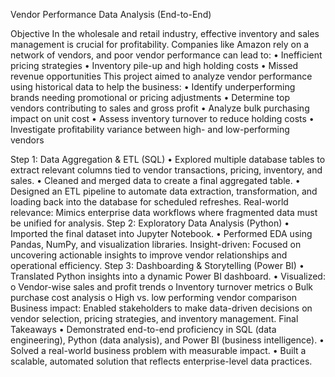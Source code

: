 Vendor Performance Data Analysis (End-to-End)

Objective
In the wholesale and retail industry, effective inventory and sales management is crucial for profitability. Companies like Amazon rely on a network of vendors, and poor vendor performance can lead to:
•	Inefficient pricing strategies
•	Inventory pile-up and high holding costs
•	Missed revenue opportunities
This project aimed to analyze vendor performance using historical data to help the business:
•	Identify underperforming brands needing promotional or pricing adjustments
•	Determine top vendors contributing to sales and gross profit
•	Analyze bulk purchasing impact on unit cost
•	Assess inventory turnover to reduce holding costs
•	Investigate profitability variance between high- and low-performing vendors

Step 1: Data Aggregation & ETL (SQL)
•	Explored multiple database tables to extract relevant columns tied to vendor transactions, pricing, inventory, and sales.
•	Cleaned and merged data to create a final aggregated table.
•	Designed an ETL pipeline to automate data extraction, transformation, and loading back into the database for scheduled refreshes.
 Real-world relevance: Mimics enterprise data workflows where fragmented data must be unified for analysis.
Step 2: Exploratory Data Analysis (Python)
•	Imported the final dataset into Jupyter Notebook.
•	Performed EDA using Pandas, NumPy, and visualization libraries.
 Insight-driven: Focused on uncovering actionable insights to improve vendor relationships and operational efficiency.
Step 3: Dashboarding & Storytelling (Power BI)
•	Translated Python insights into a dynamic Power BI dashboard.
•	Visualized:
o	Vendor-wise sales and profit trends
o	Inventory turnover metrics
o	Bulk purchase cost analysis
o	High vs. low performing vendor comparison
Business impact: Enabled stakeholders to make data-driven decisions on vendor selection, pricing strategies, and inventory management.
 Final Takeaways
•	Demonstrated end-to-end proficiency in SQL (data engineering), Python (data analysis), and Power BI (business intelligence).
•	Solved a real-world business problem with measurable impact.
•	Built a scalable, automated solution that reflects enterprise-level data practices.
